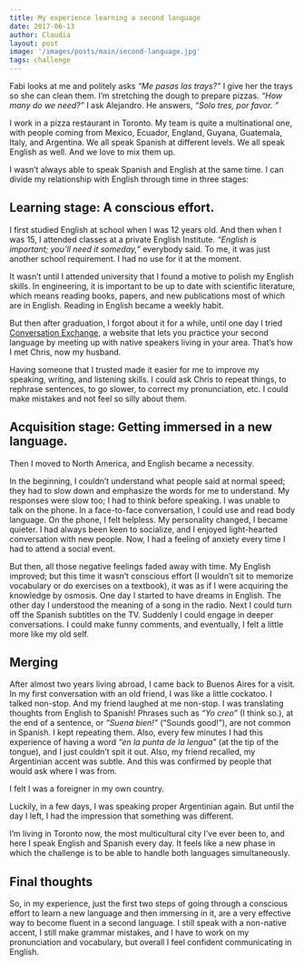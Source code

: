 ```yaml
---
title: My experience learning a second language
date: 2017-06-13
author: Claudia
layout: post
image: '/images/posts/main/second-language.jpg'
tags: challenge
---
```


Fabi looks at me and politely asks _&#8220;Me pasas las trays?&#8221;_ I give her the trays so she can clean them.  I&#8217;m stretching the dough to prepare pizzas.  _&#8220;How many do we need?&#8221;_ I ask Alejandro.  He answers, _&#8220;Solo tres, por favor. &#8221;_

I work in a pizza restaurant in Toronto.  My team is quite a multinational one, with people coming from Mexico, Ecuador, England, Guyana, Guatemala, Italy, and Argentina.  We all speak Spanish at different levels.  We all speak English as well.  And we love to mix them up.

I wasn&#8217;t always able to speak Spanish and English at the same time.  I can divide my relationship with English through time in three stages:

## Learning stage: A conscious effort.

I first studied English at school when I was 12 years old.  And then when I was 15, I attended classes at a private English Institute.  _&#8220;English is important; you&#8217;ll need it someday,&#8221;_ everybody said.  To me, it was just another school requirement.  I had no use for it at the moment.

It wasn&#8217;t until I attended university that I found a motive to polish my English skills.  In engineering, it is important to be up to date with scientific literature, which means reading books, papers, and new publications most of which are in English.  Reading in English became a weekly habit.

But then after graduation, I forgot about it for a while, until one day I tried <a href="https://www.conversationexchange.com/" target="_blank" rel="noopener">Conversation Exchange</a>, a website that lets you practice your second language by meeting up with native speakers living in your area.  That&#8217;s how I met Chris, now my husband.

Having someone that I trusted made it easier for me to improve my speaking, writing, and listening skills.  I could ask Chris to repeat things, to rephrase sentences, to go slower, to correct my pronunciation, etc.  I could make mistakes and not feel so silly about them.

## Acquisition stage: Getting immersed in a new language.

Then I moved to North America, and English became a necessity.

In the beginning, I couldn&#8217;t understand what people said at normal speed; they had to slow down and emphasize the words for me to understand.  My responses were slow too; I had to think before speaking.  I was unable to talk on the phone.  In a face-to-face conversation, I could use and read body language.  On the phone, I felt helpless.  My personality changed, I became quieter.  I had always been keen to socialize, and I enjoyed light-hearted conversation with new people.  Now, I had a feeling of anxiety every time I had to attend a social event.

But then, all those negative feelings faded away with time.  My English improved; but this time it wasn&#8217;t conscious effort (I wouldn&#8217;t sit to memorize vocabulary or do exercises on a textbook), it was as if I were acquiring the knowledge by osmosis.  One day I started to have dreams in English.  The other day I understood the meaning of a song in the radio.  Next I could turn off the Spanish subtitles on the TV.  Suddenly I could engage in deeper conversations.  I could make funny comments, and eventually, I felt a little more like my old self.

## Merging

After almost two years living abroad, I came back to Buenos Aires for a visit.  In my first conversation with an old friend, I was like a little cockatoo.  I talked non-stop.  And my friend laughed at me non-stop.  I was translating thoughts from English to Spanish! Phrases such as _&#8220;Yo creo&#8221;_ (I think so.), at the end of a sentence, or _&#8220;Suena bien!&#8221;_ (&#8220;Sounds good!&#8221;), are not common in Spanish.  I kept repeating them.  Also, every few minutes I had this experience of having a word _&#8220;en la punta de la lengua&#8221;_ (at the tip of the tongue), and I just couldn&#8217;t spit it out.  Also, my friend recalled, my Argentinian accent was subtle.  And this was confirmed by people that would ask where I was from.
  
I felt I was a foreigner in my own country.

Luckily, in a few days, I was speaking proper Argentinian again.  But until the day I left, I had the impression that something was different.

I&#8217;m living in Toronto now, the most multicultural city I&#8217;ve ever been to, and here I speak English and Spanish every day.  It feels like a new phase in which the challenge is to be able to handle both languages simultaneously.

## Final thoughts

So, in my experience, just the first two steps of going through a conscious effort to learn a new language and then immersing in it, are a very effective way to become fluent in a second language.  I still speak with a non-native accent, I still make grammar mistakes, and I have to work on my pronunciation and vocabulary, but overall I feel confident communicating in English.
